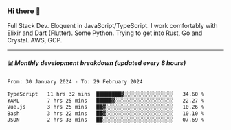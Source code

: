 ### Hi there 👋

Full Stack Dev. Eloquent in JavaScript/TypeScript. I work comfortably with Elixir and Dart (Flutter). Some Python. Trying to get into Rust, Go and Crystal. AWS, GCP.

***

##### 📊 Monthly development breakdown (updated every 8 hours)

<!--START_SECTION:waka-->

```txt
From: 30 January 2024 - To: 29 February 2024

TypeScript   11 hrs 32 mins  ████████▓░░░░░░░░░░░░░░░░   34.60 %
YAML         7 hrs 25 mins   █████▓░░░░░░░░░░░░░░░░░░░   22.27 %
Vue.js       3 hrs 25 mins   ██▓░░░░░░░░░░░░░░░░░░░░░░   10.26 %
Bash         3 hrs 22 mins   ██▓░░░░░░░░░░░░░░░░░░░░░░   10.10 %
JSON         2 hrs 33 mins   ██░░░░░░░░░░░░░░░░░░░░░░░   07.69 %
```

<!--END_SECTION:waka-->
